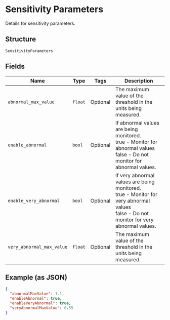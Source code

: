 
# Sensitivity Parameters

Details for sensitivity parameters.

## Structure

`SensitivityParameters`

## Fields

| Name | Type | Tags | Description |
|  --- | --- | --- | --- |
| `abnormal_max_value` | `float` | Optional | The maximum value of the threshold in the units being measured. |
| `enable_abnormal` | `bool` | Optional | If abnormal values are being monitored.<br />true - Monitor for abnormal values<br />false - Do not monitor for abnormal values. |
| `enable_very_abnormal` | `bool` | Optional | If very abnormal values are being monitored.<br />true - Monitor for very abnormal values<br />false - Do not monitor for very abnormal values. |
| `very_abnormal_max_value` | `float` | Optional | The maximum value of the threshold in the units being measured. |

## Example (as JSON)

```json
{
  "abnormalMaxValue": 1.1,
  "enableAbnormal": true,
  "enableVeryAbnormal": true,
  "veryAbnormalMaxValue": 0.55
}
```

